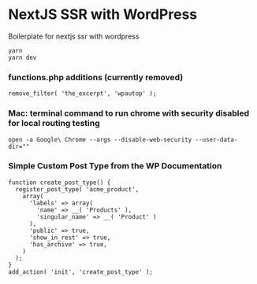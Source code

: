 # NextJS SSR with WordPress
Boilerplate for nextjs ssr with wordpress

```
yarn
yarn dev
```

### functions.php additions (currently removed)
```
remove_filter( 'the_excerpt', 'wpautop' );
```

### Mac: terminal command to run chrome with security disabled for local routing testing
```
open -a Google\ Chrome --args --disable-web-security --user-data-dir=""
```

### Simple Custom Post Type from the WP Documentation
```
function create_post_type() {
  register_post_type( 'acme_product',
    array(
      'labels' => array(
        'name' => __( 'Products' ),
        'singular_name' => __( 'Product' )
      ),
      'public' => true,
	  'show_in_rest' => true,
      'has_archive' => true,
    )
  );
}
add_action( 'init', 'create_post_type' );
```